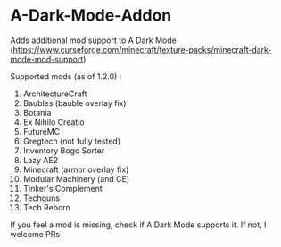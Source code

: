 # A-Dark-Mode-Addon
Adds additional mod support to A Dark Mode (https://www.curseforge.com/minecraft/texture-packs/minecraft-dark-mode-mod-support)

Supported mods (as of 1.2.0) : 
1. ArchitectureCraft
2. Baubles (bauble overlay fix)
3. Botania
4. Ex Nihilo Creatio
5. FutureMC
6. Gregtech (not fully tested)
7. Inventory Bogo Sorter
8. Lazy AE2
9. Minecraft (armor overlay fix)
10. Modular Machinery (and CE)
11. Tinker's Complement
12. Techguns
13. Tech Reborn

If you feel a mod is missing, check if A Dark Mode supports it. If not, I welcome PRs
